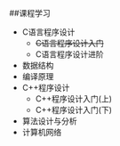 ##课程学习

- C语言程序设计
	- <del>C语言程序设计入门 </del>
	- C语言程序设计进阶
- 数据结构
- 编译原理
- C++程序设计
	- C++程序设计入门(上)
	- C++程序设计入门(下)
- 算法设计与分析
- 计算机网络
